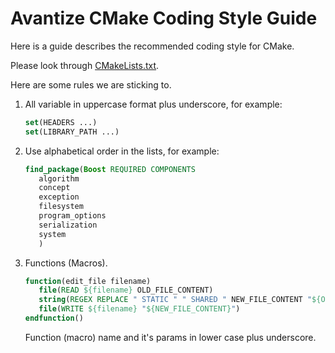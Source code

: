 # Avantize CMake Coding Style Guide

Here is a guide describes the recommended coding style for CMake.

Please look through [CMakeLists.txt](src/CMakeLists.txt).

Here are some rules we are sticking to.

1. All variable in uppercase format plus underscore, for example:

   ``` cmake
   set(HEADERS ...)
   set(LIBRARY_PATH ...)
   ```

2. Use alphabetical order in the lists, for example:

   ``` cmake
   find_package(Boost REQUIRED COMPONENTS
      algorithm
      concept
      exception
      filesystem
      program_options
      serialization
      system
      )
   ```
3. Functions (Macros).

   ``` cmake
   function(edit_file filename)
      file(READ ${filename} OLD_FILE_CONTENT)
      string(REGEX REPLACE " STATIC " " SHARED " NEW_FILE_CONTENT "${OLD_FILE_CONTENT}")
      file(WRITE ${filename} "${NEW_FILE_CONTENT}")
   endfunction()
   ```
   
   Function (macro) name and it's params in lower case plus underscore.
